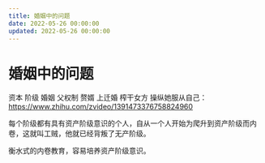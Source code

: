```yaml
---
title: 婚姻中的问题
date: 2022-05-26 00:00:00
updated: 2022-05-26 00:00:00
---
```


# 婚姻中的问题

资本 阶级 婚姻 父权制 赘婿 上迁婚 榨干女方 操纵她服从自己：https://www.zhihu.com/zvideo/1391473376758824960

每个阶级都有具有资产阶级意识的个人，自从一个人开始为爬升到资产阶级而内卷，这就叫工贼，他就已经背叛了无产阶级。

衡水式的内卷教育，容易培养资产阶级意识。
